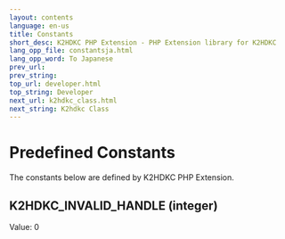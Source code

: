 ```yaml
---
layout: contents
language: en-us
title: Constants
short_desc: K2HDKC PHP Extension - PHP Extension library for K2HDKC
lang_opp_file: constantsja.html
lang_opp_word: To Japanese
prev_url: 
prev_string: 
top_url: developer.html
top_string: Developer
next_url: k2hdkc_class.html
next_string: K2hdkc Class
---
```


# Predefined Constants
The constants below are defined by K2HDKC PHP Extension.

## K2HDKC_INVALID_HANDLE (integer)
Value: 0 

